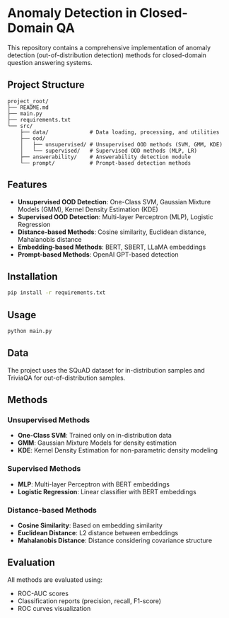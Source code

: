 # Anomaly Detection in Closed-Domain QA

This repository contains a comprehensive implementation of anomaly detection (out-of-distribution detection) methods for closed-domain question answering systems.

## Project Structure

```
project_root/
├── README.md
├── main.py
├── requirements.txt
└── src/
    ├── data/             # Data loading, processing, and utilities
    ├── ood/
    │   ├── unsupervised/ # Unsupervised OOD methods (SVM, GMM, KDE)
    │   └── supervised/   # Supervised OOD methods (MLP, LR)
    ├── answerability/    # Answerability detection module
    └── prompt/           # Prompt-based detection methods
```

## Features

- **Unsupervised OOD Detection**: One-Class SVM, Gaussian Mixture Models (GMM), Kernel Density Estimation (KDE)
- **Supervised OOD Detection**: Multi-layer Perceptron (MLP), Logistic Regression
- **Distance-based Methods**: Cosine similarity, Euclidean distance, Mahalanobis distance
- **Embedding-based Methods**: BERT, SBERT, LLaMA embeddings
- **Prompt-based Methods**: OpenAI GPT-based detection

## Installation

```bash
pip install -r requirements.txt
```

## Usage

```bash
python main.py
```

## Data

The project uses the SQuAD dataset for in-distribution samples and TriviaQA for out-of-distribution samples.

## Methods

### Unsupervised Methods
- **One-Class SVM**: Trained only on in-distribution data
- **GMM**: Gaussian Mixture Models for density estimation
- **KDE**: Kernel Density Estimation for non-parametric density modeling

### Supervised Methods
- **MLP**: Multi-layer Perceptron with BERT embeddings
- **Logistic Regression**: Linear classifier with BERT embeddings

### Distance-based Methods
- **Cosine Similarity**: Based on embedding similarity
- **Euclidean Distance**: L2 distance between embeddings
- **Mahalanobis Distance**: Distance considering covariance structure

## Evaluation

All methods are evaluated using:
- ROC-AUC scores
- Classification reports (precision, recall, F1-score)
- ROC curves visualization 